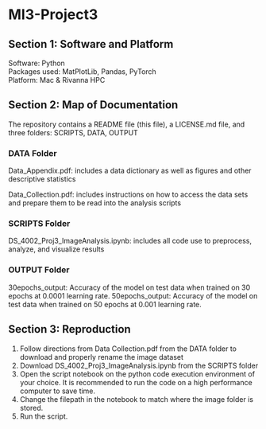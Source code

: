 # MI3-Project3

## Section 1: Software and Platform
Software: Python <br />
Packages used: MatPlotLib, Pandas, PyTorch <br />
Platform: Mac & Rivanna HPC <br />

## Section 2: Map of Documentation
The repository contains a README file (this file), a LICENSE.md file, and three folders: SCRIPTS, DATA, OUTPUT <br />


### DATA Folder

Data_Appendix.pdf: includes a data dictionary as well as figures and other descriptive statistics  <br />

Data_Collection.pdf: includes instructions on how to access the data sets and prepare them to be read into the analysis scripts 

### SCRIPTS Folder

DS_4002_Proj3_ImageAnalysis.ipynb: includes all code use to preprocess, analyze, and visualize results

### OUTPUT Folder

30epochs_output: Accuracy of the model on test data when trained on 30 epochs at 0.0001 learning rate. 
50epochs_output: Accuracy of the model on test data when trained on 50 epochs at 0.001 learning rate. 

## Section 3: Reproduction 
1. Follow directions from Data Collection.pdf from the DATA folder to download and properly rename the image dataset <br />
2. Download DS_4002_Proj3_ImageAnalysis.ipynb from the SCRIPTS folder <br />
3. Open the script notebook on the python code execution environment of your choice. It is recommended to run the code on a high performance computer to save time. <br />
4. Change the filepath in the notebook to match where the image folder is stored. <br />
5. Run the script. <br /> 
  
